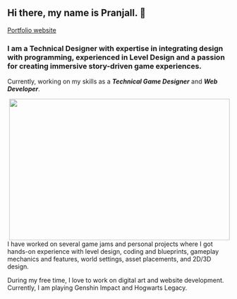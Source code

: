 ## Hi there, my name is **Pranjall**. 👋

[Portfolio website](https://www.pranjallokhande.com/)

### I am a Technical Designer with expertise in integrating design with programming, experienced in Level Design and a passion for creating immersive story-driven game experiences. 

Currently, working on my skills as a **_Technical Game Designer_** and **_Web Developer_**.


<img align="right" src="https://images.squarespace-cdn.com/content/v1/631abf0c53e24b64ebdbdc65/1689564431524-9N86PYHQPNWPHJ5DN12Z/image-asset.jpeg?format=1500w" width="500" height="320" >


I have worked on several game jams and personal projects where I got hands-on experience with level design, coding and blueprints, gameplay mechanics and features, world settings, asset placements, and 2D/3D design.


During my free time, I love to work on digital art and website development. Currently, I am playing Genshin Impact and Hogwarts Legacy. 



